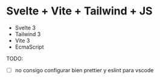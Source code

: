 # Svelte + Vite + Tailwind + JS

- Svelte 3
- Tailwind 3
- Vite 3
- EcmaScript

TODO:
- [ ] no consigo configurar bien prettier y eslint para vscode